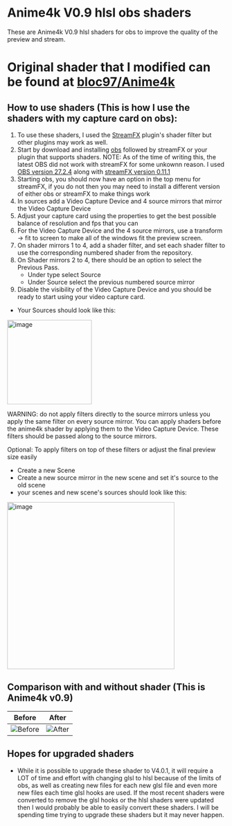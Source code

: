 # Anime4k V0.9 hlsl obs shaders
These are Anime4k V0.9 hlsl shaders for obs to improve the quality of the preview and stream.

# Original shader that I modified can be found at [bloc97/Anime4k](https://github.com/bloc97/Anime4K/releases?page=2#:~:text=Compare-,HLSL/GLSL%20(v0.9%20Beta),-Pre%2Drelease)

## How to use shaders (This is how I use the shaders with my capture card on obs):
1. To use these shaders, I used the [StreamFX](https://github.com/Xaymar/obs-StreamFX) plugin's shader filter but other plugins may work as well.
2. Start by download and installing [obs](https://github.com/obsproject/obs-studio/releases) followed by streamFX or your plugin that supports shaders. NOTE: As of the time of writing this, the latest OBS did not work with streamFX for some unkownn reason. I used [OBS version 27.2.4](https://github.com/obsproject/obs-studio/releases/tag/27.2.4) along with [streamFX version 0.11.1](https://github.com/Xaymar/obs-StreamFX/releases/tag/0.11.1)
3. Starting obs, you should now have an option in the top menu for streamFX, if you do not then you may need to install a different version of either obs or streamFX to make things work
4. In sources add a Video Capture Device and 4 source mirrors that mirror the Video Capture Device
5. Adjust your capture card using the properties to get the best possible balance of resolution and fps that you can
6. For the Video Capture Device and the 4 source mirrors, use a transform -> fit to screen to make all of the windows fit the preview screen.
7. On shader mirrors 1 to 4, add a shader filter, and set each shader filter to use the corresponding numbered shader from the repository.
8. On Shader mirrors 2 to 4, there should be an option to select the Previous Pass. 
    - Under type select Source
    - Under Source select the previous numbered source mirror
9. Disable the visibility of the Video Capture Device and you should be ready to start using your video capture card.
- Your Sources should look like this:
<img width="195" alt="image" src="https://user-images.githubusercontent.com/56605453/219843065-24ec199e-1bc3-4d9a-80e2-c8b7b6d4b1c3.png">

WARNING: do not apply filters directly to the source mirrors unless you apply the same filter on every source mirror. You can apply shaders before the anime4k shader by applying them to the Video Capture Device. These filters should be passed along to the source mirrors.

Optional: To apply filters on top of these filters or adjust the final preview size easily
- Create a new Scene
- Create a new source mirror in the new scene and set it's source to the old scene
- your scenes and new scene's sources should look like this:
<img width="386" alt="image" src="https://user-images.githubusercontent.com/56605453/219843262-91474fb4-9a3a-4d71-aa51-6fbc36dd5f66.png">

## Comparison with and without shader (This is Anime4k v0.9)
Before                     |  After
:-------------------------:|:-------------------------:
![Before](https://user-images.githubusercontent.com/56605453/219844596-00b29804-ce85-44d8-a319-46dd9945f84d.png)   |  ![After](https://user-images.githubusercontent.com/56605453/219844600-8f6b2785-3c49-42f9-8699-bc309edb1e09.png)

## Hopes for upgraded shaders
- While it is possible to upgrade these shader to V4.0.1, it will require a LOT of time and effort with changing glsl to hlsl because of the limits of obs, as well as creating new files for each new glsl file and even more new files each time glsl hooks are used. If the most recent shaders were converted to remove the glsl hooks or the hlsl shaders were updated then I would probably be able to easily convert these shaders. I will be spending time trying to upgrade these shaders but it may never happen.

